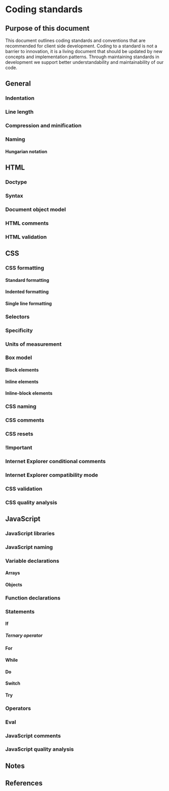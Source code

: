 # Coding standards

## Purpose of this document

This document outlines coding standards and conventions that are recommended for client side development. Coding to a standard is not a barrier to innovation, it is a living document that should be updated by new concepts and implementation patterns. Through maintaining standards in development we support better understandability and maintainability of our code.

## General

### Indentation

### Line length

### Compression and minification

### Naming

#### Hungarian notation  

## HTML

### Doctype

### Syntax

### Document object model

### HTML comments

### HTML validation

## CSS

### CSS formatting

#### Standard formatting

#### Indented formatting

#### Single line formatting

### Selectors

### Specificity

### Units of measurement

### Box model

#### Block elements

#### Inline elements

#### Inline-block elements 

### CSS naming

### CSS comments

### CSS resets

### !Important

### Internet Explorer conditional comments

### Internet Explorer compatibility mode

### CSS validation

### CSS quality analysis

## JavaScript

### JavaScript libraries

### JavaScript naming

### Variable declarations

#### Arrays

#### Objects

### Function declarations

### Statements

#### If

##### Ternary operator

#### For

#### While

#### Do

#### Switch

#### Try

### Operators

### Eval

### JavaScript comments

### JavaScript quality analysis

## Notes

## References